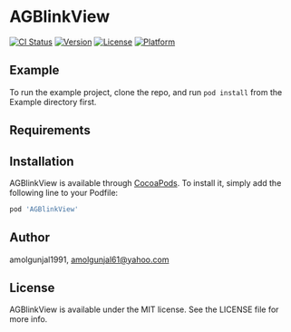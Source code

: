 # AGBlinkView

[![CI Status](https://img.shields.io/travis/amolgunjal1991/AGBlinkView.svg?style=flat)](https://travis-ci.org/amolgunjal1991/AGBlinkView)
[![Version](https://img.shields.io/cocoapods/v/AGBlinkView.svg?style=flat)](https://cocoapods.org/pods/AGBlinkView)
[![License](https://img.shields.io/cocoapods/l/AGBlinkView.svg?style=flat)](https://cocoapods.org/pods/AGBlinkView)
[![Platform](https://img.shields.io/cocoapods/p/AGBlinkView.svg?style=flat)](https://cocoapods.org/pods/AGBlinkView)

## Example

To run the example project, clone the repo, and run `pod install` from the Example directory first.

## Requirements

## Installation

AGBlinkView is available through [CocoaPods](https://cocoapods.org). To install
it, simply add the following line to your Podfile:

```ruby
pod 'AGBlinkView'
```

## Author

amolgunjal1991, amolgunjal61@yahoo.com

## License

AGBlinkView is available under the MIT license. See the LICENSE file for more info.
